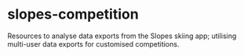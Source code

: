 # slopes-competition
Resources to analyse data exports from the Slopes skiing app; utilising multi-user data exports for customised competitions.
